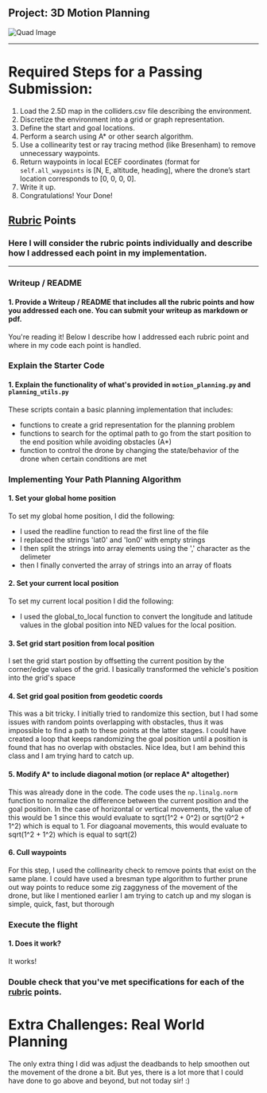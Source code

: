 ## Project: 3D Motion Planning
![Quad Image](./misc/enroute.png)

---


# Required Steps for a Passing Submission:
1. Load the 2.5D map in the colliders.csv file describing the environment.
2. Discretize the environment into a grid or graph representation.
3. Define the start and goal locations.
4. Perform a search using A* or other search algorithm.
5. Use a collinearity test or ray tracing method (like Bresenham) to remove unnecessary waypoints.
6. Return waypoints in local ECEF coordinates (format for `self.all_waypoints` is [N, E, altitude, heading], where the drone’s start location corresponds to [0, 0, 0, 0].
7. Write it up.
8. Congratulations!  Your Done!

## [Rubric](https://review.udacity.com/#!/rubrics/1534/view) Points
### Here I will consider the rubric points individually and describe how I addressed each point in my implementation.  

---
### Writeup / README

#### 1. Provide a Writeup / README that includes all the rubric points and how you addressed each one.  You can submit your writeup as markdown or pdf.  

You're reading it! Below I describe how I addressed each rubric point and where in my code each point is handled.

### Explain the Starter Code

#### 1. Explain the functionality of what's provided in `motion_planning.py` and `planning_utils.py`
These scripts contain a basic planning implementation that includes:
- functions to create a grid representation for the planning problem
- functions to search for the optimal path to go from the start position to the end position while avoiding obstacles (A*)
- function to control the drone by changing the state/behavior of the drone when certain conditions are met


### Implementing Your Path Planning Algorithm

#### 1. Set your global home position
To set my global home position, I did the following:
- I used the readline function to read the first line of the file
- I replaced the strings 'lat0' and 'lon0' with empty strings
- I then split the strings into array elements using the ',' character as the delimeter
- then I finally converted the array of strings into an array of floats

#### 2. Set your current local position
To set my current local position I did the following:
- I used the global_to_local function to convert the longitude and latitude values in the global position into NED values for the local position.

#### 3. Set grid start position from local position
I set the grid start postion by offsetting the current position by the corner/edge values of the grid.
I basically transformed the vehicle's position into the grid's space

#### 4. Set grid goal position from geodetic coords
This was a bit tricky.
I initially tried to randomize this section, but I had some issues with random points overlapping with obstacles, thus it was impossible to find a path to these points at the latter stages.
I could have created a loop that keeps randomizing the goal position until a position is found that has no overlap with obstacles.
Nice Idea, but I am behind this class and I am trying hard to catch up.

#### 5. Modify A* to include diagonal motion (or replace A* altogether)
This was already done in the code.
The code uses the `np.linalg.norm` function to normalize the difference between the current position and the goal position.
In the case of horizontal or vertical movements, the value of this would be 1 since this would evaluate to sqrt(1^2 + 0^2) or sqrt(0^2 + 1^2) which is equal to 1.
For diagoanal movements, this would evaluate to sqrt(1^2 + 1^2) which is equal to sqrt(2)

#### 6. Cull waypoints 
For this step, I used the collinearity check to remove points that exist on the same plane.
I could have used a bresman type algorithm to further prune out way points to reduce some zig zaggyness of the movement of the drone, but like I mentioned earlier I am trying to catch up and my slogan is simple, quick, fast, but thorough

### Execute the flight
#### 1. Does it work?
It works!

### Double check that you've met specifications for each of the [rubric](https://review.udacity.com/#!/rubrics/1534/view) points.
  
# Extra Challenges: Real World Planning
The only extra thing I did was adjust the deadbands to help smoothen out the movement of the drone a bit.
But yes, there is a lot more that I could have done to go above and beyond, but not today sir! :)


